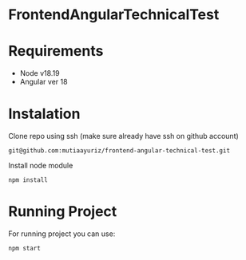 # FrontendAngularTechnicalTest

Requirements
============
* Node v18.19
* Angular ver 18

Instalation
============

Clone repo using ssh (make sure already have ssh on github account)

    git@github.com:mutiaayuriz/frontend-angular-technical-test.git

Install node module

    npm install


Running Project
============

For running project you can use:

    npm start
